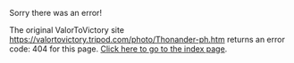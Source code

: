 

Sorry there was an error!

The original ValorToVictory site https://valortovictory.tripod.com/photo/Thonander-ph.htm returns an error code: 404 for this page. [Click here to go to the index page](../index.md).